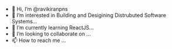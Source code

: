 - 👋 Hi, I’m @ravikiranpns
- 👀 I’m interested in Building and Desigining Distrubuted Software Systems...
- 🌱 I’m currently learning ReactJS...
- 💞️ I’m looking to collaborate on ...
- 📫 How to reach me ...

<!---
ravikiranpns/ravikiranpns is a ✨ special ✨ repository because its `README.md` (this file) appears on your GitHub profile.
You can click the Preview link to take a look at your changes.
--->
